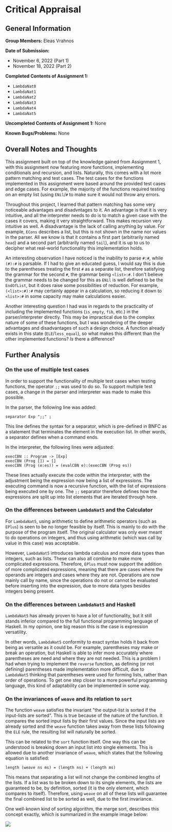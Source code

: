 # Critical Appraisal

## General Information

**Group Members:** Eleas Vrahnos

**Date of Submission:** 
- November 6, 2022 (Part 1)
- November 18, 2022 (Part 2)

**Completed Contents of Assignment 1:**
- `LambdaNat0`
- `LambdaNat1`
- `LambdaNat2`
- `LambdaNat3`
- `LambdaNat4`
- `LambdaNat5`

**Uncompleted Contents of Assignment 1:** None

**Known Bugs/Problems:** None

## Overall Notes and Thoughts

This assignment built on top of the knowledge gained from Assignment 1, with this assignment now featuring more functions, implementing conditionals and recursion, and lists. Naturally, this comes with a lot more pattern matching and test cases. The test cases for the functions implemented in this assignment were based around the provided test cases and edge cases. For example, the majority of the functions required testing on an empty list (using `ENil`/`#` to make sure it would not throw any errors.

Throughout this project, I learned that pattern matching has some very noticeable advantages and disadvntages to it. An advantage is that it is very intuitive, and all the interpreter needs to do is to match a given case with the cases it covers, making it very straightforward. This makes recursion very intuitive as well. A disadvantage is the lack of calling anything by value. For example, `ECons` describes a list, but this is not shown in the name nor values in the parser. All we know is that it contains a first part (arbitrarily named `head`) and a second part (arbitrarily named `tail`), and it is up to us to decipher what real-world functionality this implementation holds.

An interesting observation I have noticed is the inability to parse `#:#`, while `(#):#` is parsable. If I had to give an educated guess, I would say this is due to the parentheses treating the first `#` as a separate list, therefore satisfying the grammar for the second `#`, the grammar being `<list>:#`. I don't believe the grammar needs to be changed for this as `ENil` is well defined to be the `EndOfList`, but it does raise some possibilities of reduction. For example, `(<list>:#):#` may certainly appear in a calculation, so reducing it down to `<list>:#` in some capacity may make calculations easier.

Another interesting question I had was in regards to the practicality of including the implemented functions (`is_empty`, `fib`, etc.) in the parser/interpreter directly. This may be impractical due to the complex nature of some of these functions, but I was wondering of the deeper advantages and disadvantages of such a design choice. A function already exists in this state (`ELE`/`less_equal`), so what makes this different than the other implemented functions? *Is* there a difference?

## Further Analysis

### On the use of multiple test cases

In order to support the functionality of multiple test cases when testing functions, the operator `;;` was used to do so. To support multiple test cases, a change in the parser and interpreter was made to make this possible.

In the parser, the following line was added:
```
separator Exp ";;" ;
```
This line defines the syntax for a separator, which is pre-defined in BNFC as a statement that terminates the element in the execution list. In other words, a separator defines when a command ends.

In the interpreter, the following lines were adjusted:
```
execCBN :: Program -> [Exp]
execCBN (Prog []) = []
execCBN (Prog (e:es)) = (evalCBN e):(execCBN (Prog es))
```
These lines actually execute the code within the interpreter, with the adjustment being the expression now being a list of expressions. The executing command is now a recursive function, with the list of expressions being executed one by one. The `;;` separator therefore defines how the expressions are split up into list elements that are iterated through here.

### On the differences between `LambdaNat5` and the Calculator

For `LambdaNat5`, using arithmetic to define arithmetic operators (such as `EPlus`) is seen to be no longer feasible by itself. This is mainly to do with the purpose of the program itself. The original calculator was only ever meant to do operations on integers, and thus using arithmetic (which was call by value in this case) was acceptable. 

However, `LambdaNat5` introduces lambda calculus and more data types than integers, such as lists. These can also all combine to make more complicated expressions. Therefore, `EPlus` must now support the addition of more complicated expressions, meaning that there are cases where the operands are integers and cases where they are not. Operations are now mainly call by name, since the operations do not or cannot be evaluated before inserting into the expression, due to more data types besides integers being present.

### On the differences between `LambdaNat5` and Haskell

`LambdaNat5` has already proven to have a lot of functionality, but it still stands inferior compared to the full functional programming language of Haskell. In my opinion, one big reason this is the case is expression versatility.

In other words, `LambdaNat5` conformity to exact syntax holds it back from being as versatile as it could be. For example, parentheses may make or break an operation, but Haskell is able to infer more accurately where parentheses are need and where they are not needed. This is a problem I had when trying to implement the `reverse` function, as defining (or not defining) parentheses made implementation more difficult, due to `LambdaNat5` thinking that parentheses were used for forming lists, rather than order of operations. To get one step closer to a more powerful programming language, this kind of adaptability can be implemented in some way.

### On the invariances of `weave` and its relation to `sort`

The function `weave` satisfies the invariant "the output-list is sorted if the input-lists are sorted". This is true because of the nature of the function. It compares the sorted input lists by their first values. Since the input lists are already sorted and the `weave` function takes away from these lists following the `ELE` rule, the resulting list will naturally be sorted.

This can be related to the `sort` function itself. One way this can be understood is breaking down an input list into single elements. This is allowed due to another invariance of `weave`, which states that the following equation is satisfied:
```
length (weave ns ms) = (length ns) + (length ms)
```
This means that separating a list will not change the combined lengths of the lists. If a list was to be broken down to its single elements, the lists are guaranteed to be, by definition, sorted (it is the only element, which compares to itself). Therefore, using `weave` on all of these lists will guarantee the final combined list to be sorted as well, due to the first invariance.

One well-known kind of sorting algorithm, the merge sort, describes this concept exactly, which is summarized in the example image below:

![](https://www.programiz.com/sites/tutorial2program/files/merge-sort-example_0.png)

